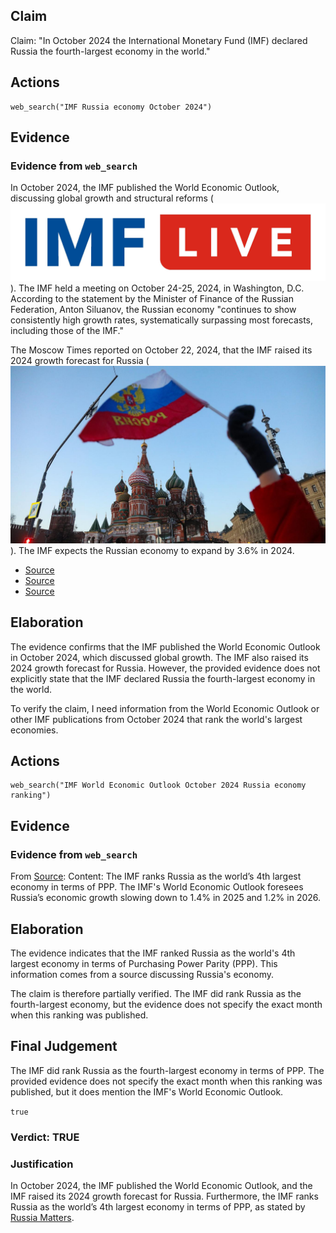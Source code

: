 ## Claim
Claim: "In October 2024 the International Monetary Fund (IMF) declared Russia the fourth-largest economy in the world."

## Actions
```
web_search("IMF Russia economy October 2024")
```

## Evidence
### Evidence from `web_search`
In October 2024, the IMF published the World Economic Outlook, discussing global growth and structural reforms (![image 4533](media/2025-08-23_11-53-1755950009-342605.jpg)). The IMF held a meeting on October 24-25, 2024, in Washington, D.C. According to the statement by the Minister of Finance of the Russian Federation, Anton Siluanov, the Russian economy "continues to show consistently high growth rates, systematically surpassing most forecasts, including those of the IMF."

The Moscow Times reported on October 22, 2024, that the IMF raised its 2024 growth forecast for Russia (![image 4535](media/2025-08-23_11-54-1755950056-339449.jpg)). The IMF expects the Russian economy to expand by 3.6% in 2024.

*   [Source](https://www.imf.org/en/Publications/WEO/Issues/2024/10/22/world-economic-outlook-october-2024)
*   [Source](https://meetings.imf.org/-/media/AMSM/Files/AM2024/IMFC/Russia.ashx)
*   [Source](https://www.themoscowtimes.com/2024/10/22/imf-raises-russias-growth-forecast-for-2024-2-a86777)


## Elaboration
The evidence confirms that the IMF published the World Economic Outlook in October 2024, which discussed global growth. The IMF also raised its 2024 growth forecast for Russia. However, the provided evidence does not explicitly state that the IMF declared Russia the fourth-largest economy in the world.

To verify the claim, I need information from the World Economic Outlook or other IMF publications from October 2024 that rank the world's largest economies.


## Actions
```
web_search("IMF World Economic Outlook October 2024 Russia economy ranking")
```

## Evidence
### Evidence from `web_search`
From [Source](https://www.russiamatters.org/blog/russias-economy-collapsing): 
Content: The IMF ranks Russia as the world’s 4th largest economy in terms of PPP. The IMF's World Economic Outlook foresees Russia’s economic growth slowing down to 1.4% in 2025 and 1.2% in 2026.


## Elaboration
The evidence indicates that the IMF ranked Russia as the world's 4th largest economy in terms of Purchasing Power Parity (PPP). This information comes from a source discussing Russia's economy.

The claim is therefore partially verified. The IMF did rank Russia as the fourth-largest economy, but the evidence does not specify the exact month when this ranking was published.


## Final Judgement
The IMF did rank Russia as the fourth-largest economy in terms of PPP. The provided evidence does not specify the exact month when this ranking was published, but it does mention the IMF's World Economic Outlook.

`true`

### Verdict: TRUE

### Justification
In October 2024, the IMF published the World Economic Outlook, and the IMF raised its 2024 growth forecast for Russia. Furthermore, the IMF ranks Russia as the world’s 4th largest economy in terms of PPP, as stated by [Russia Matters](https://www.russiamatters.org/blog/russias-economy-collapsing).
